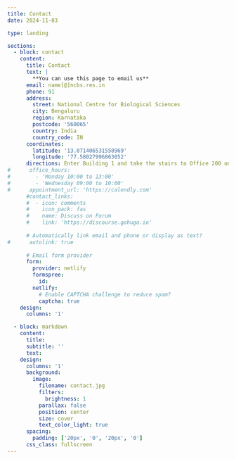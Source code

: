 ```yaml
---
title: Contact
date: 2024-11-03

type: landing

sections:
  - block: contact
    content:
      title: Contact
      text: |
        **You can use this page to email us**
      email: name[@]ncbs.res.in
      phone: 91
      address:
        street: National Centre for Biological Sciences
        city: Bengaluru
        region: Karnataka
        postcode: '560065'
        country: India
        country_code: IN
      coordinates:
        latitude: '13.071406531558969'
        longitude: '77.58027996863052'
      directions: Enter Building 1 and take the stairs to Office 200 on Floor 2
#      office_hours:
#        - 'Monday 10:00 to 13:00'
#        - 'Wednesday 09:00 to 10:00'
#      appointment_url: 'https://calendly.com'
      #contact_links:
      #  - icon: comments
      #    icon_pack: fas
      #    name: Discuss on Forum
      #    link: 'https://discourse.gohugo.io'
    
      # Automatically link email and phone or display as text?
#      autolink: true
    
      # Email form provider
      form:
        provider: netlify
        formspree:
          id:
        netlify:
          # Enable CAPTCHA challenge to reduce spam?
          captcha: true
    design:
      columns: '1'

  - block: markdown
    content:
      title:
      subtitle: ''
      text:
    design:
      columns: '1'
      background:
        image: 
          filename: contact.jpg
          filters:
            brightness: 1
          parallax: false
          position: center
          size: cover
          text_color_light: true
      spacing:
        padding: ['20px', '0', '20px', '0']
      css_class: fullscreen
---
```

